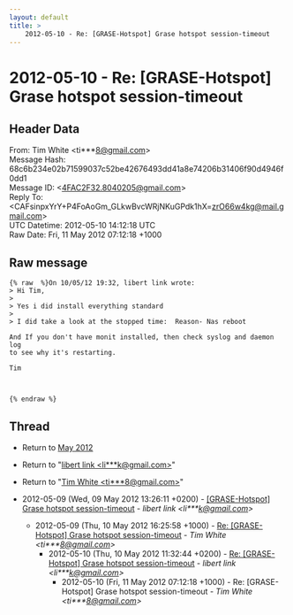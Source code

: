 ```yaml
---
layout: default
title: >
    2012-05-10 - Re: [GRASE-Hotspot] Grase hotspot session-timeout
---
```


# 2012-05-10 - Re: [GRASE-Hotspot] Grase hotspot session-timeout

## Header Data

From: Tim White \<ti***8@gmail.com\><br>
Message Hash: 68c6b234e02b71599037c52be42676493dd41a8e74206b31406f90d4946f0dd1<br>
Message ID: \<4FAC2F32.8040205@gmail.com\><br>
Reply To: \<CAFsinpxYrY+P4FoAoGm_GLkwBvcWRjNKuGPdk1hX=zrO66w4kg@mail.gmail.com\><br>
UTC Datetime: 2012-05-10 14:12:18 UTC<br>
Raw Date: Fri, 11 May 2012 07:12:18 +1000<br>

## Raw message

```
{% raw  %}On 10/05/12 19:32, libert link wrote:
> Hi Tim,
>
> Yes i did install everything standard
>
> I did take a look at the stopped time:  Reason- Nas reboot

And If you don't have monit installed, then check syslog and daemon log 
to see why it's restarting.

Tim



{% endraw %}
```

## Thread

+ Return to [May 2012](/archive/2012/05)

+ Return to "[libert link <li***k<span>@</span>gmail.com>](/authors/li___k_at_gmail_com)"
+ Return to "[Tim White <ti***8<span>@</span>gmail.com>](/authors/ti___8_at_gmail_com)"

+ 2012-05-09 (Wed, 09 May 2012 13:26:11 +0200) - [[GRASE-Hotspot] Grase hotspot session-timeout](/archive/2012/05/e51c9b19ccb9a58f4a40a7799511038a64ecd41e07dc625839b0b850f907b8a8) - _libert link \<li***k@gmail.com\>_
  + 2012-05-09 (Thu, 10 May 2012 16:25:58 +1000) - [Re: [GRASE-Hotspot] Grase hotspot session-timeout](/archive/2012/05/838742dba63af6f5bd3adf6b1bd71bf9c0d25458a71aa8712892507ded3b58e8) - _Tim White \<ti***8@gmail.com\>_
    + 2012-05-10 (Thu, 10 May 2012 11:32:44 +0200) - [Re: [GRASE-Hotspot] Grase hotspot session-timeout](/archive/2012/05/157bc20b3dfbff635a5ff73a145ee4e58b49e8149ee6f7e10fb8bb824dbf97e4) - _libert link \<li***k@gmail.com\>_
      + 2012-05-10 (Fri, 11 May 2012 07:12:18 +1000) - Re: [GRASE-Hotspot] Grase hotspot session-timeout - _Tim White \<ti***8@gmail.com\>_

